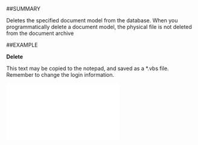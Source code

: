 
##SUMMARY

Deletes the specified document model from the database. When you programmatically delete a document model, the physical file is not deleted from the document archive


##EXAMPLE

**Delete**

This text may be copied to the notepad, and saved as a *.vbs file. Remember to change the login information.

![](..\..\Examples\vbs\SODocument.Delete.vbs.txt)

